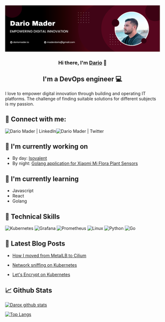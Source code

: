 <p align="center">
  <a href="https://dariomader.io" target="_blank" rel="noreferrer"><img src="https://github.com/darox/darox/blob/main/img/header.png?raw=true" alt="my banner"></a>
</p>

<h3 align="center">
Hi there, I'm <a href="https://dariomader.io" target="_blank" rel="noreferrer">Dario</a> 👋
</h3>

<h2 align="center">
I'm a DevOps engineer 💻
</h2>

I love to empower digital innovation through building and operating IT platforms. The challenge of finding suitable solutions for different subjects is my passion.

## 🤝 Connect with me:

<a href="https://www.linkedin.com/in/dario-mader-132077130/"><img align="left" src="https://img.shields.io/badge/linkedin-%230077B5.svg?style=for-the-badge&logo=linkedin&logoColor=white" alt="Dario Mader | LinkedIn"/></a>
<a href="https://twitter.com/dari0x"><img align="left" src="https://img.shields.io/badge/Twitter-%231DA1F2.svg?style=for-the-badge&logo=Twitter&logoColor=white" alt="Dario Mader | Twitter"/></a><br>

## 🔭 I'm currently working on

- By day: [Isovalent](https://github.com/isovalent)
- By night: [Golang application for Xiaomi Mi Flora Plant Sensors](https://github.com/darox/miflora-go)

## 🌱 I'm currently learning

- Javascript
- React
- Golang

## 💼 Technical Skills

![Kubernetes](https://img.shields.io/badge/kubernetes-%23326ce5.svg?style=for-the-badge&logo=kubernetes&logoColor=white)
![Grafana](https://img.shields.io/badge/grafana-%23F46800.svg?style=for-the-badge&logo=grafana&logoColor=white)
![Prometheus](https://img.shields.io/badge/Prometheus-E6522C?style=for-the-badge&logo=Prometheus&logoColor=white)
![Linux](https://img.shields.io/badge/Linux-FCC624?style=for-the-badge&logo=linux&logoColor=black)
![Python](https://img.shields.io/badge/python-3670A0?style=for-the-badge&logo=python&logoColor=ffdd54)
![Go](https://img.shields.io/badge/go-%2300ADD8.svg?style=for-the-badge&logo=go&logoColor=white)

## 📝 Latest Blog Posts

- [How I moved from MetalLB to Cilium](https://dariomader.io/post/how_i_moved_from_metallb_to_cilium/)

- [Network sniffing on Kubernetes](https://dariomader.io/post/k8s-network-sniffing/)
- [Let's Encrypt on Kubernetes](https://dariomader.io/post/k8s-letsencrypt-cert-manager/)

## 📈 Github Stats

[![Darox github stats](https://github-readme-stats.vercel.app/api?username=darox&count_private=true)](https://github.com/darox)

[![Top Langs](https://github-readme-stats.vercel.app/api/top-langs/?username=darox&layout=compact&count_private=true)](https://github.com/darox)
